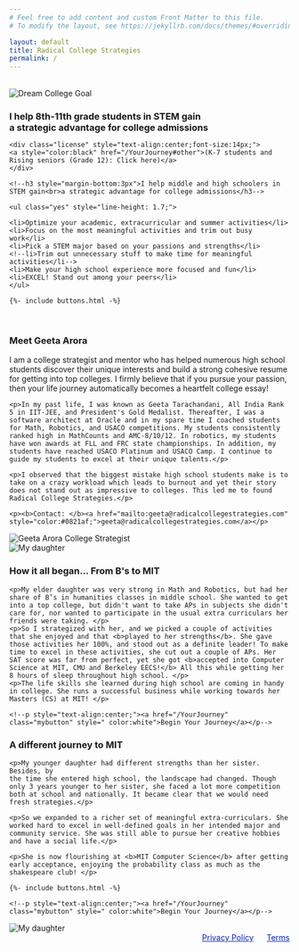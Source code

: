 ```yaml
---
# Feel free to add content and custom Front Matter to this file.
# To modify the layout, see https://jekyllrb.com/docs/themes/#overriding-theme-defaults

layout: default
title: Radical College Strategies
permalink: /
---
```

<br>
<sectionpd>
  <img class="sectionpdPicture sectionpdLeft" src="/images/goal.jpg" alt="Dream College Goal">

  <div class="sectionpdContent sectionpdRight">
    <h3 style="margin-bottom:3px">I help 8th-11th grade students in STEM gain<br>a strategic advantage for college admissions</h3>
    
    <div class="license" style="text-align:center;font-size:14px;">
    <a style="color:black" href="/YourJourney#other">(K-7 students and Rising seniors (Grade 12): Click here)</a> 
    </div> 

    <!--h3 style="margin-bottom:3px">I help middle and high schoolers in STEM gain<br>a strategic advantage for college admissions</h3--> 

    <ul class="yes" style="line-height: 1.7;">
    
    <li>Optimize your academic, extracurricular and summer activities</li>
    <li>Focus on the most meaningful activities and trim out busy work</li>
    <li>Pick a STEM major based on your passions and strengths</li>
    <!--li>Trim out unnecessary stuff to make time for meaningful activities</li-->
    <li>Make your high school experience more focused and fun</li>
    <li>EXCEL! Stand out among your peers</li>
    </ul>

    {%- include buttons.html -%}

  </div>
</sectionpd>
<br>

<sectionpd>
  <div class="sectionpdContent sectionpdLeft">
    <h3>Meet Geeta Arora</h3>
    <p>I am a college strategist and mentor who has helped numerous high school students discover their unique interests and build a strong cohesive resume for getting into top colleges. I firmly believe that if you pursue your passion, then your life journey automatically becomes a heartfelt college essay!</p>

    <p>In my past life, I was known as Geeta Tarachandani, All India Rank 5 in IIT-JEE, and President's Gold Medalist. Thereafter, I was a software architect at Oracle and in my spare time I coached students for Math, Robotics, and USACO competitions. My students consistently ranked high in MathCounts and AMC-8/10/12. In robotics, my students have won awards at FLL and FRC state championships. In addition, my students have reached USACO Platinum and USACO Camp. I continue to guide my students to excel at their unique talents.</p>

    <p>I observed that the biggest mistake high school students make is to take on a crazy workload which leads to burnout and yet their story does not stand out as impressive to colleges. This led me to found Radical College Strategies.</p> 

    <p><b>Contact: </b><a href="mailto:geeta@radicalcollegestrategies.com" style="color:#0821af;">geeta@radicalcollegestrategies.com</a></p>
  </div>
  <img class="sectionpdPicture sectionpdRight" src="/images/geeta.jpg" alt="Geeta Arora College Strategist">

</sectionpd>
<br>

<sectionpd>
  <img class="sectionpdPicture sectionpdLeft" src="/images/RiyaMIT.jpg" alt="My daughter">

  <div class="sectionpdContent sectionpdRight">
    <h3>How it all began... From B's to MIT</h3>

    <p>My elder daughter was very strong in Math and Robotics, but had her share of B’s in humanities classes in middle school. She wanted to get into a top college, but didn't want to take APs in subjects she didn't care for, nor wanted to participate in the usual extra curriculars her friends were taking. </p>
    <p>So I strategized with her, and we picked a couple of activities that she enjoyed and that <b>played to her strengths</b>. She gave those activities her 100%, and stood out as a definite leader! To make time to excel in these activities, she cut out a couple of APs. Her SAT score was far from perfect, yet she got <b>accepted into Computer Science at MIT, CMU and Berkeley EECS!</b> All this while getting her 8 hours of sleep throughout high school. </p>
    <p>The life skills she learned during high school are coming in handy in college. She runs a successful business while working towards her Masters (CS) at MIT! </p>

    <!--p style="text-align:center;"><a href="/YourJourney" class="mybutton" style=" color:white">Begin Your Journey</a></p-->
  </div>
</sectionpd>

<sectionpd>
  <div class="sectionpdContent sectionpdLeft">
    <h3>A different journey to MIT</h3>

    <p>My younger daughter had different strengths than her sister. Besides, by
    the time she entered high school, the landscape had changed. Though only 3 years younger to her sister, she faced a lot more competition both at school and nationally. It became clear that we would need fresh strategies.</p>
    
    <p>So we expanded to a richer set of meaningful extra-curriculars. She worked hard to excel in well-defined goals in her intended major and community service. She was still able to pursue her creative hobbies and have a social life.</p>
    
    <p>She is now flourishing at <b>MIT Computer Science</b> after getting early acceptance, enjoying the probability class as much as the shakespeare club! </p>

    {%- include buttons.html -%}

    <!--p style="text-align:center;"><a href="/YourJourney" class="mybutton" style=" color:white">Begin Your Journey</a></p-->
  </div>
  <img class="sectionpdPicture sectionpdRight" src="/images/RaynaMIT.jpg" alt="My daughter">
</sectionpd>

<div class="license" style="text-align:right">
<a href="/Privacy" target="_blank" style="color: #0821af">Privacy Policy</a>
&nbsp;&nbsp;&nbsp;&nbsp;
<a href="/Terms" target="_blank" style="color: #0821af">Terms</a>
<br>
<br>
</div>
